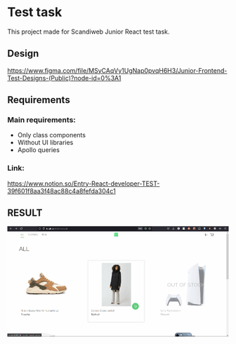 # Test task

This project made for Scandiweb Junior React test task. 

## Design

https://www.figma.com/file/MSyCAqVy1UgNap0pvqH6H3/Junior-Frontend-Test-Designs-(Public)?node-id=0%3A1

## Requirements

### Main requirements:
- Only class components
- Without UI libraries
- Apollo queries

### Link:
https://www.notion.so/Entry-React-developer-TEST-39f601f8aa3f48ac88c4a8fefda304c1

## RESULT

![image](https://github.com/el1seev/Eliseev_Sergey_TT/blob/main/public/show_app.gif)
